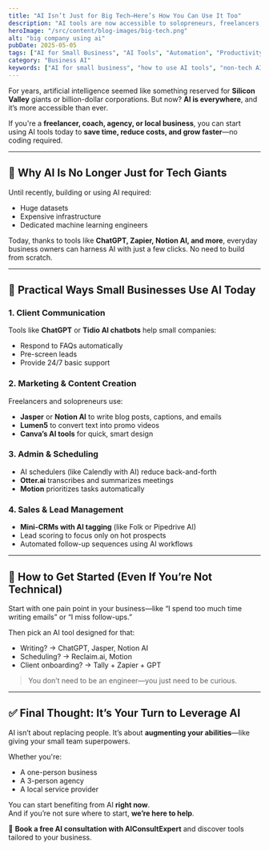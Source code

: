 ```yaml
---
title: "AI Isn’t Just for Big Tech—Here’s How You Can Use It Too"
description: "AI tools are now accessible to solopreneurs, freelancers, and small teams—not just tech giants. Here’s how you can start using AI in your own business today."
heroImage: "/src/content/blog-images/big-tech.png"
alt: "big company using ai"
pubDate: 2025-05-05
tags: ["AI for Small Business", "AI Tools", "Automation", "Productivity"]
category: "Business AI"
keywords: ["AI for small business", "how to use AI tools", "non-tech AI", "AI for freelancers", "AI productivity tools"]
---
```


For years, artificial intelligence seemed like something reserved for **Silicon Valley** giants or billion-dollar corporations. But now? **AI is everywhere**, and it’s more accessible than ever.

If you're a **freelancer, coach, agency, or local business**, you can start using AI tools today to **save time, reduce costs, and grow faster**—no coding required.

---

## 🧠 Why AI Is No Longer Just for Tech Giants

Until recently, building or using AI required:
- Huge datasets  
- Expensive infrastructure  
- Dedicated machine learning engineers  

Today, thanks to tools like **ChatGPT, Zapier, Notion AI, and more**, everyday business owners can harness AI with just a few clicks. No need to build from scratch.

---

## 💼 Practical Ways Small Businesses Use AI Today

### 1. **Client Communication**
Tools like **ChatGPT** or **Tidio AI chatbots** help small companies:
- Respond to FAQs automatically  
- Pre-screen leads  
- Provide 24/7 basic support  

### 2. **Marketing & Content Creation**
Freelancers and solopreneurs use:
- **Jasper** or **Notion AI** to write blog posts, captions, and emails  
- **Lumen5** to convert text into promo videos  
- **Canva’s AI tools** for quick, smart design

### 3. **Admin & Scheduling**
- AI schedulers (like Calendly with AI) reduce back-and-forth  
- **Otter.ai** transcribes and summarizes meetings  
- **Motion** prioritizes tasks automatically

### 4. **Sales & Lead Management**
- **Mini-CRMs with AI tagging** (like Folk or Pipedrive AI)  
- Lead scoring to focus only on hot prospects  
- Automated follow-up sequences using AI workflows

---

## 🚀 How to Get Started (Even If You’re Not Technical)

Start with one pain point in your business—like “I spend too much time writing emails” or “I miss follow-ups.”

Then pick an AI tool designed for that:
- Writing? → ChatGPT, Jasper, Notion AI  
- Scheduling? → Reclaim.ai, Motion  
- Client onboarding? → Tally + Zapier + GPT

> You don’t need to be an engineer—you just need to be curious.

---

## ✅ Final Thought: It’s Your Turn to Leverage AI

AI isn’t about replacing people. It’s about **augmenting your abilities**—like giving your small team superpowers.

Whether you're:
- A one-person business  
- A 3-person agency  
- A local service provider  

You can start benefiting from AI **right now**.  
And if you’re not sure where to start, **we’re here to help**.

📩 **Book a free AI consultation with AIConsultExpert** and discover tools tailored to your business.

